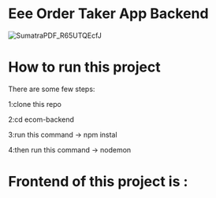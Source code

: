 # Eee Order Taker App Backend 

![SumatraPDF_R65UTQEcfJ](https://github.com/ahmad6323/eee-order-taker-backend/assets/111060767/cef6bc98-04f1-4c3d-ba7c-3d2f6a7a0564)

# How to run this project 

There are some few steps:

1:clone this repo

2:cd ecom-backend

3:run this command -> npm instal

4:then run this command -> nodemon


# Frontend of this project is :


